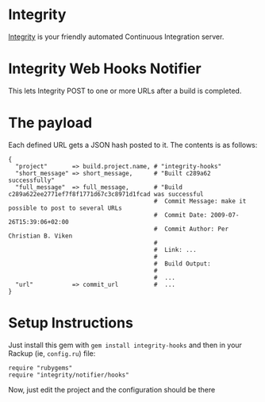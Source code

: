 Integrity
=========

[Integrity](http://integrityapp.com) is your friendly automated Continuous Integration server.

Integrity Web Hooks Notifier
========================

This lets Integrity POST to one or more URLs after a build is completed.

The payload
===========

Each defined URL gets a JSON hash posted to it.
The contents is as follows:

    {
      "project"       => build.project.name, # "integrity-hooks"
      "short_message" => short_message,      # "Built c289a62 successfully"
      "full_message"  => full_message,       # "Build c289a622ee2771ef7f8f1771d67c3c8971d1fcad was successful
                                             #  Commit Message: make it possible to post to several URLs
                                             #  Commit Date: 2009-07-26T15:39:06+02:00
                                             #  Commit Author: Per Christian B. Viken
                                             #
                                             #  Link: ...
                                             #
                                             #  Build Output:
                                             #
                                             #  ...
      "url"           => commit_url          #  ...
    }

Setup Instructions
==================

Just install this gem with `gem install integrity-hooks`
and then in your Rackup (ie, `config.ru`) file:

    require "rubygems"
    require "integrity/notifier/hooks"

Now, just edit the project and the configuration should be there
